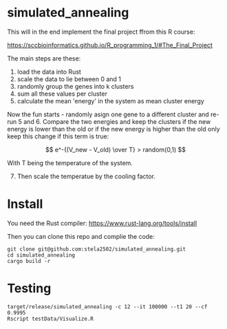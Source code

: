 # simulated_annealing

This will in the end implement the final project ffrom this R course:

https://sccbioinformatics.github.io/R_programming_1/#The_Final_Project


The main steps are these:

1. load the data into Rust
2. scale the data to lie between 0 and 1
3. randomly group the genes into k clusters
5. sum all these values per cluster 
6. calculate the mean 'energy' in the system as mean cluster energy

Now the fun starts - randomly asign one gene to a different cluster and re-run 5 and 6.
Compare the two energies and keep the clusters if the new energy is lower than the old or
if the new energy is higher than the old only keep this change if this term is true:

$$ e^-{(V_new - V_old) \over T} > random(0,1) $$

With T being the temperature of the system.

7. Then scale the temperatue by the cooling factor.

# Install

You need the Rust compiler: https://www.rust-lang.org/tools/install

Then you can clone this repo and complie the code:

```
git clone git@github.com:stela2502/simulated_annealing.git
cd simulated_annealing
cargo build -r
```

# Testing

```
target/release/simulated_annealing -c 12 --it 100000 --t1 20 --cf 0.9995
Rscript testData/Visualize.R
```
